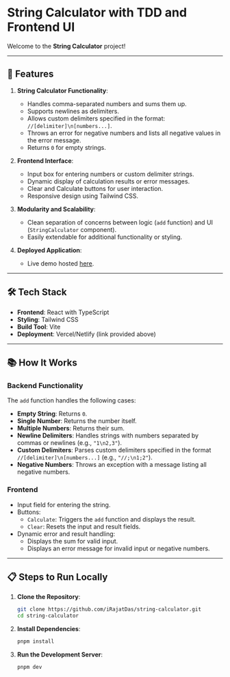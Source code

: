 # String Calculator with TDD and Frontend UI

Welcome to the **String Calculator** project!

---

## 🚀 Features

1. **String Calculator Functionality**:

   - Handles comma-separated numbers and sums them up.
   - Supports newlines as delimiters.
   - Allows custom delimiters specified in the format: `//[delimiter]\n[numbers...]`.
   - Throws an error for negative numbers and lists all negative values in the error message.
   - Returns `0` for empty strings.

2. **Frontend Interface**:

   - Input box for entering numbers or custom delimiter strings.
   - Dynamic display of calculation results or error messages.
   - Clear and Calculate buttons for user interaction.
   - Responsive design using Tailwind CSS.

3. **Modularity and Scalability**:

   - Clean separation of concerns between logic (`add` function) and UI (`StringCalculator` component).
   - Easily extendable for additional functionality or styling.

4. **Deployed Application**:
   - Live demo hosted [here](https://string-calculator-rajat.vercel.app/).

---

## 🛠️ Tech Stack

- **Frontend**: React with TypeScript
- **Styling**: Tailwind CSS
- **Build Tool**: Vite
- **Deployment**: Vercel/Netlify (link provided above)

---

## 📚 How It Works

### **Backend Functionality**

The `add` function handles the following cases:

- **Empty String**: Returns `0`.
- **Single Number**: Returns the number itself.
- **Multiple Numbers**: Returns their sum.
- **Newline Delimiters**: Handles strings with numbers separated by commas or newlines (e.g., `"1\n2,3"`).
- **Custom Delimiters**: Parses custom delimiters specified in the format `//[delimiter]\n[numbers...]` (e.g., `"//;\n1;2"`).
- **Negative Numbers**: Throws an exception with a message listing all negative numbers.

### **Frontend**

- Input field for entering the string.
- Buttons:
  - `Calculate`: Triggers the `add` function and displays the result.
  - `Clear`: Resets the input and result fields.
- Dynamic error and result handling:
  - Displays the sum for valid input.
  - Displays an error message for invalid input or negative numbers.

---

## 📋 Steps to Run Locally

1. **Clone the Repository**:
   ```bash
   git clone https://github.com/iRajatDas/string-calculator.git
   cd string-calculator
   ```
2. **Install Dependencies**:
   ```bash
   pnpm install
   ```
3. **Run the Development Server**:
   ```bash
   pnpm dev
   ```
